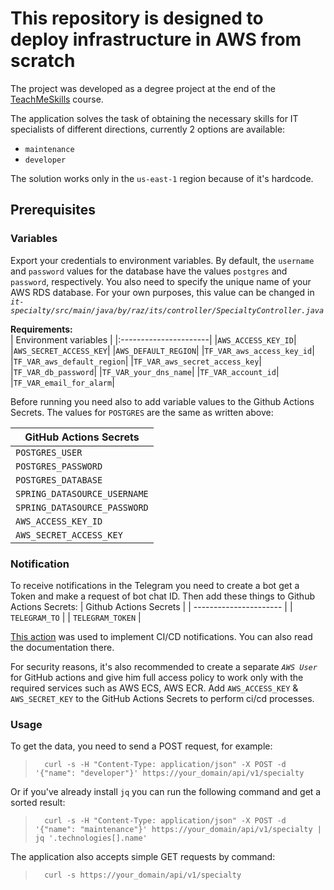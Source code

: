 # This repository is designed to deploy infrastructure in AWS from scratch

The project was developed as a degree project at the end of the [TeachMeSkills](https://teachmeskills.by/kursy-programmirovaniya/kursy-dev-ops-online?utm_source=google&utm_medium=cpc&utm_campaign=s_devops&utm_content=ad1&utm_term=%2Bdevops%20%2B%D0%BA%D1%83%D1%80%D1%81%D1%8B&roistat=google4_g_102404084552_439370431586_%2Bdevops%20%2B%D0%BA%D1%83%D1%80%D1%81%D1%8B&roistat_referrer=&roistat_pos=&gclid=CjwKCAiAp8iMBhAqEiwAJb94z_rbVRBa8hSMzZPK6v6K0gGnbP1A5UFcDoZVxw4qoLg8WwdZh7hTChoCPY8QAvD_BwE) course.  

The application solves the task of obtaining the necessary skills for IT specialists of different directions, currently 2 options are available:

* `maintenance`
* `developer`

The solution works only in the `us-east-1` region because of it's hardcode.

## Prerequisites

### Variables

Export your credentials to environment variables.
By default, the `username` and `password` values for the database have the values `postgres` and `password`, respectively. You also need to specify the unique name of your AWS RDS database. For your own purposes, this value can be changed in *`it-specialty/src/main/java/by/raz/its/controller/SpecialtyController.java`*

**Requirements:**  
| Environment variables |
|:----------------------|
|`AWS_ACCESS_KEY_ID`|
|`AWS_SECRET_ACCESS_KEY`|
|`AWS_DEFAULT_REGION`|
|`TF_VAR_aws_access_key_id`|
|`TF_VAR_aws_default_region`|
|`TF_VAR_aws_secret_access_key`|
|`TF_VAR_db_password`|
|`TF_VAR_your_dns_name`|
|`TF_VAR_account_id`|
|`TF_VAR_email_for_alarm`|

Before running you need also to add variable values to the Github Actions Secrets. The values for `POSTGRES` are the same as written above:

| GitHub Actions Secrets |
| ------------------------ |
| `POSTGRES_USER` |
| `POSTGRES_PASSWORD` |
| `POSTGRES_DATABASE` |
| `SPRING_DATASOURCE_USERNAME` |
|`SPRING_DATASOURCE_PASSWORD`|
| `AWS_ACCESS_KEY_ID` |
| `AWS_SECRET_ACCESS_KEY` |

### Notification

To receive notifications in the Telegram you need to create a bot get a Token and make a request of bot chat ID. Then add these things to Github Actions Secrets:
| Github Actions Secrets |
| ---------------------- |
| `TELEGRAM_TO` |
| `TELEGRAM_TOKEN` |

[This action](https://github.com/appleboy/telegram-action) was used to implement CI/CD notifications. You can also read the documentation there.

For security reasons, it's also recommended to create a separate *`AWS User`* for GitHub actions and give him full access policy to work only with the required services such as AWS ECS, AWS ECR. Add `AWS_ACCESS_KEY` & `AWS_SECRET_KEY` to the GitHub Actions Secrets to perform ci/cd processes.

### Usage

To get the data, you need to send a POST request, for example:
>       curl -s -H "Content-Type: application/json" -X POST -d '{"name": "developer"}' https://your_domain/api/v1/specialty
Or if you've already install `jq` you can run the following command and get a sorted result:
>       curl -s -H "Content-Type: application/json" -X POST -d '{"name": "maintenance"}' https://your_domain/api/v1/specialty | jq '.technologies[].name'
The application also accepts simple GET requests by command:
>       curl -s https://your_domain/api/v1/specialty


